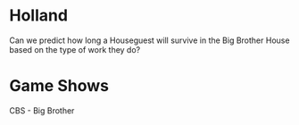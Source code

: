 # Holland
Can we predict how long a Houseguest will survive in the Big Brother House based on the type of work they do?

# Game Shows

CBS - Big Brother 
